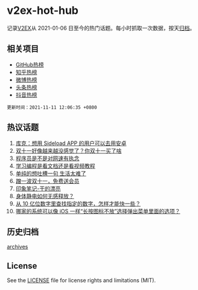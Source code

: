 # v2ex-hot-hub

 记录[V2EX](https://www.v2ex.com/)从 2021-01-06 日至今的热门话题。每小时抓取一次数据，按天[归档](archives)。
 
 ## 相关项目

- [GitHub热榜](https://github.com/snaildev/github-hot-hub)
- [知乎热榜](https://github.com/snaildev/zhihu-hot-hub)
- [微博热榜](https://github.com/snaildev/weibo-hot-hub)
- [头条热榜](https://github.com/snaildev/toutiao-hot-hub)
- [抖音热榜](https://github.com/snaildev/douyin-hot-hub)


 `更新时间：2021-11-11 12:06:35 +0800`

## 热议话题

1. [库克：想用 Sideload APP 的用户可以去用安卓](https://www.v2ex.com/t/814382)
1. [双十一好像越来越没感觉了？你双十一买了啥](https://www.v2ex.com/t/814437)
1. [程序员是不是对网速有执念](https://www.v2ex.com/t/814571)
1. [学习编程是看文档还是看视频教程](https://www.v2ex.com/t/814423)
1. [单纯的想吐槽一句 生活太难了](https://www.v2ex.com/t/814406)
1. [蹭一波双十一，免费送会员](https://www.v2ex.com/t/814581)
1. [印象笔记-干的漂亮](https://www.v2ex.com/t/814385)
1. [身体静电如何无感释放？](https://www.v2ex.com/t/814531)
1. [从 10 亿位数字里查找指定的数字，怎样才能快一些？](https://www.v2ex.com/t/814478)
1. [哪家的系统可以像 iOS 一样“长按图标不放”选择弹出菜单里面的选项？](https://www.v2ex.com/t/814535)

## 历史归档

[archives](archives)

## License

See the [LICENSE](LICENSE) file for license rights and limitations (MIT).
